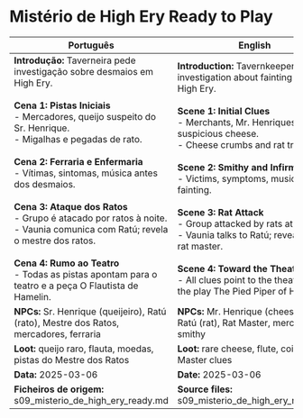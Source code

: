 # Mistério de High Ery  Ready to Play

| Português                                                                                                                                                                                                                                                                                                                                                                                                                                                                                                                                              | English                                                                                                                                                                                                                                                                                                                                                                                                                                                                                                                                                    |
| ------------------------------------------------------------------------------------------------------------------------------------------------------------------------------------------------------------------------------------------------------------------------------------------------------------------------------------------------------------------------------------------------------------------------------------------------------------------------------------------------------------------------------------------------------ | ---------------------------------------------------------------------------------------------------------------------------------------------------------------------------------------------------------------------------------------------------------------------------------------------------------------------------------------------------------------------------------------------------------------------------------------------------------------------------------------------------------------------------------------------------------- |
| **Introdução:** Taverneira pede investigação sobre desmaios em High Ery.<br><br>**Cena 1: Pistas Iniciais**<br>- Mercadores, queijo suspeito do Sr. Henrique.<br>- Migalhas e pegadas de rato.<br><br>**Cena 2: Ferraria e Enfermaria**<br>- Vítimas, sintomas, música antes dos desmaios.<br><br>**Cena 3: Ataque dos Ratos**<br>- Grupo é atacado por ratos à noite.<br>- Vaunia comunica com Ratú; revela o mestre dos ratos.<br><br>**Cena 4: Rumo ao Teatro**<br>- Todas as pistas apontam para o teatro e a peça O Flautista de Hamelin.<br> | **Introduction:** Tavernkeeper asks for investigation about fainting spells in High Ery.<br><br>**Scene 1: Initial Clues**<br>- Merchants, Mr. Henriques suspicious cheese.<br>- Cheese crumbs and rat tracks.<br><br>**Scene 2: Smithy and Infirmary**<br>- Victims, symptoms, music before fainting.<br><br>**Scene 3: Rat Attack**<br>- Group attacked by rats at night.<br>- Vaunia talks to Ratú; reveals the rat master.<br><br>**Scene 4: Toward the Theater**<br>- All clues point to the theater and the play The Pied Piper of Hamelin.<br> |
| **NPCs:** Sr. Henrique (queijeiro), Ratú (rato), Mestre dos Ratos, mercadores, ferraria                                                                                                                                                                                                                                                                                                                                                                                                                                                                | **NPCs:** Mr. Henrique (cheese seller), Ratú (rat), Rat Master, merchants, smithy                                                                                                                                                                                                                                                                                                                                                                                                                                                                          |
| **Loot:** queijo raro, flauta, moedas, pistas do Mestre dos Ratos                                                                                                                                                                                                                                                                                                                                                                                                                                                                                      | **Loot:** rare cheese, flute, coins, Rat Master clues                                                                                                                                                                                                                                                                                                                                                                                                                                                                                                      |
| **Data:** 2025-03-06                                                                                                                                                                                                                                                                                                                                                                                                                                                                                                                                   | **Date:** 2025-03-06                                                                                                                                                                                                                                                                                                                                                                                                                                                                                                                                       |
| **Ficheiros de origem:** s09_misterio_de_high_ery_ready.md                                                                                                                                                                                                                                                                                                                                                                                                                                                                                             | **Source files:** s09_misterio_de_high_ery_ready.md                                                                                                                                                                                                                                                                                                                                                                                                                                                                                                        |


















